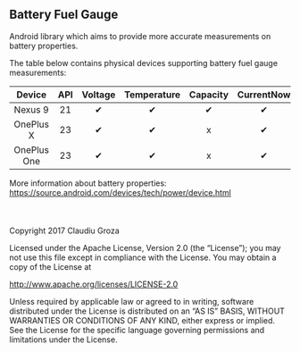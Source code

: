## Battery Fuel Gauge

Android library which aims to provide more accurate measurements on battery properties.  

The table below contains physical devices supporting battery fuel gauge measurements:

| Device                  | API | Voltage  | Temperature | Capacity    | CurrentNow  | CurrentAverage | ChargeCounter | EnergyCounter |
|:-----------------------:|:---:|:--------:|:-----------:|:-----------:|:-----------:|:--------------:|:-------------:|:-------------:|
| Nexus 9                 | 21  | ✔        | ✔           | ✔           | ✔            | ✔             | ✔             | ✔             |
| OnePlus X               | 23  | ✔        | ✔           | x           | ✔            | x             | x             | x             |
| OnePlus One             | 23  | ✔        | ✔           | x           | ✔            | x             | x             | x             |

More information about battery properties:  
https://source.android.com/devices/tech/power/device.html 
<br />
<br />
<br />
<br />
Copyright 2017 Claudiu Groza  

Licensed under the Apache License, Version 2.0 (the “License”); you may not use this file except in compliance with the License. You may obtain a copy of the License at

http://www.apache.org/licenses/LICENSE-2.0  

Unless required by applicable law or agreed to in writing, software distributed under the License is distributed on an “AS IS” BASIS, WITHOUT WARRANTIES OR CONDITIONS OF ANY KIND, either express or implied. See the License for the specific language governing permissions and limitations under the License.
